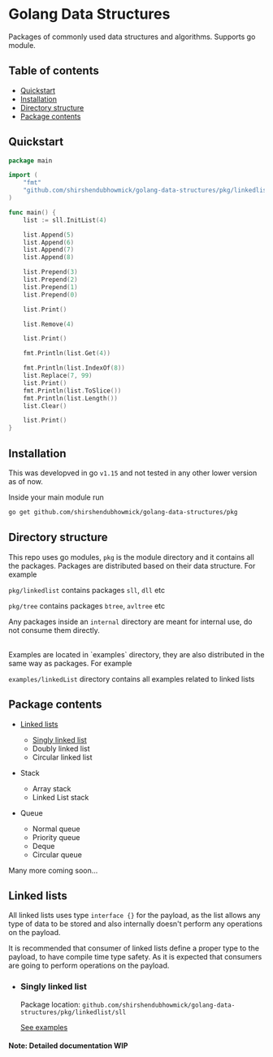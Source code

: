 # Golang Data Structures

Packages of commonly used data structures and algorithms. Supports go module.

## Table of contents
* [Quickstart](#Quickstart)
* [Installation](#Installation)
* [Directory structure](#Directory-structure)
* [Package contents](#Package-contents)

## Quickstart

```go
package main

import (
	"fmt"
	"github.com/shirshendubhowmick/golang-data-structures/pkg/linkedlist/sll"
)

func main() {
	list := sll.InitList(4)

	list.Append(5)
	list.Append(6)
	list.Append(7)
	list.Append(8)

	list.Prepend(3)
	list.Prepend(2)
	list.Prepend(1)
	list.Prepend(0)

	list.Print()

	list.Remove(4)

	list.Print()

	fmt.Println(list.Get(4))

	fmt.Println(list.IndexOf(8))
	list.Replace(7, 99)
	list.Print()
	fmt.Println(list.ToSlice())
	fmt.Println(list.Length())
	list.Clear()

	list.Print()
}
```

## Installation
This was developved in go `v1.15` and not tested in any other lower version as of now.

Inside your main module run

```bash
go get github.com/shirshendubhowmick/golang-data-structures/pkg
```


## Directory structure

This repo uses go modules, `pkg` is the module directory and it contains all the packages.
Packages are distributed based on their data structure.
For example

`pkg/linkedlist` contains packages `sll`, `dll` etc

`pkg/tree` contains packages `btree`, `avltree` etc

Any packages inside an `internal` directory are meant for internal use, do not consume them directly.

<br>
Examples are located in `examples` directory, they are also distributed in the same way as packages.
For example

`examples/linkedList` directory contains all examples related to linked lists

## Package contents

* [Linked lists](#Linked-lists)
  * [Singly linked list](#Singly-linked-list)
  * Doubly linked list
  * Circular linked list

* Stack
  * Array stack
  * Linked List stack

* Queue
  * Normal queue
  * Priority queue
  * Deque
  * Circular queue

Many more coming soon...


## Linked lists
All linked lists uses type `interface {}` for the payload, as the list allows any type of data to be stored and also internally doesn't perform any operations on the payload.

It is recommended that consumer of linked lists define a proper type to the payload, to have compile time type safety. As it is expected that consumers are going to perform operations on the payload.

* ### Singly linked list
  Package location:
 `github.com/shirshendubhowmick/golang-data-structures/pkg/linkedlist/sll`

  [See examples](examples/linkedList/singlyLinkedList/)
  
	


#### Note: Detailed documentation WIP
